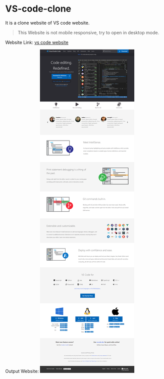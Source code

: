 # VS-code-clone
It is a clone website of VS code website.
>This Website is not mobile responsive, try to open in desktop mode.

Website Link: [vs code website](https://main--vscodewebsite-clone.netlify.app/)

Output Website:
![VS code Website](./images/ouput.png "VS code website")